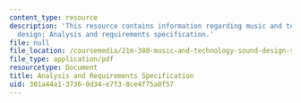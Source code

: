 ```yaml
---
content_type: resource
description: 'This resource contains information regarding music and technology: Sound
  design; Analysis and requirements specification.'
file: null
file_location: /coursemedia/21m-380-music-and-technology-sound-design-spring-2016/301a44a137360d34e7f38ce4f75a0f57_MIT21M_380S16_Lec13.pdf
file_type: application/pdf
resourcetype: Document
title: Analysis and Requirements Specification
uid: 301a44a1-3736-0d34-e7f3-8ce4f75a0f57
---
```

